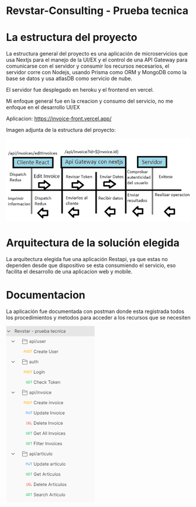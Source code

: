 # Revstar-Consulting - Prueba tecnica


# La estructura del proyecto

 La estructura general del proyecto es una aplicación de microservicios que usa Nextjs para el manejo de la UI/EX y el control de una API Gateway 
 para comunicarse con el servidor y consumir los recursos necesarios, el servidor corre con Nodejs, usando Prisma como ORM y MongoDB como la base se datos y usa atlasDB como servicio de nube.

El servidor fue desplegado en heroku y el frontend en vercel.

Mi enfoque general fue en la creacion y consumo del servicio, no me enfoque en el desarrollo UI/EX

Aplicacion: https://invoice-front.vercel.app/

Imagen adjunta de la estructura del proyecto:
 
 <img src="./example request.png" />
 
 
 # Arquitectura de la solución elegida
 
 La arquitectura elegida fue una aplicación Restapi, ya que estas no dependen desde que dispositivo se esta consumiendo el servicio, eso facilita el desarrollo de una aplicacion web y mobile.
 
 # Documentacion 
 
 La aplicación fue documentada con postman donde esta registrada todos los procedimientos y metodos para acceder a los recursos que se necesiten

 <img src="./postman estructura.PNG" />
